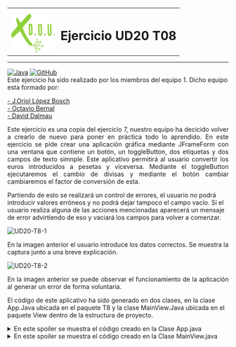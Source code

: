 <table>
 <tr>
    <td> <img src="https://github.com/OctavioBernalGH/BTC_Reus2022_UD16/blob/main/dou_logo.png" alt="Team DOU"/></td>
    <td><h1>Ejercicio UD20 T08</h1></td>
  
 </tr>
</table>
 
<hr>
 
[![Java](https://img.shields.io/badge/Java-007396?style=for-the-badge&logo=java&logoColor=white&labelColor=101010)]()
[![GitHub](https://img.shields.io/badge/GITHUB-%20-yellow)]()
<br>
Este ejercicio ha sido realizado por los miembros del equipo 1. Dicho equipo esta formado por:

  [- J.Oriol López Bosch](https://github.com/mednologic)<br>
  [- Octavio Bernal](https://github.com/OctavioBernalGH)<br>
  [- David Dalmau](https://github.com/DavidDalmauDieguez)
  

  
<p align="justify">Este ejercicio es una copia del ejercicio 7, nuestro equipo ha decicido volver a crearlo de nuevo para poner en práctica todo lo aprendido. En este ejercicio se pide crear una aplicación gráfica mediante JFrameForm con una ventana que contiene un botón, un toggleButton, dos etiquetas y dos campos de texto simnple. Este aplicativo permitirá al usuario convertir los euros introducidos a pesetas y viceversa. Mediante el toggleButton ejecutaremos el cambio de divisas y mediante el botón cambiar cambiaremos el factor de conversión de esta. 
  
Partiendo de esto se realizará un control de errores, el usuario no podrá introducir valores erróneos y no podrá dejar tampoco el campo vacío. Sí el usuario realiza alguna de las acciones mencionadas aparecerá un mensaje de error advirtiendo de eso y vaciará los campos para volver a comenzar. </p>

![UD20-T8-1](https://user-images.githubusercontent.com/103035621/167314838-44fabdc6-6f1c-4270-bf7d-11de86eacf26.png)

En la imagen anterior el usuario introduce los datos correctos. Se muestra la captura junto a una breve explicación.

![UD20-T8-2](https://user-images.githubusercontent.com/103035621/167315037-97eff704-a277-4249-a001-7a949378f33c.png)

<p align="justify">En la imagen anterior se puede observar el funcionamiento de la aplicación al generar un error de forma voluntaria.

El código de este aplicativo ha sido generado en dos clases, en la clase App.Java ubicada en el paquete T8 y la clase MainView.Java ubicada en el paquete View dentro de la estructura de proyecto.</p>

<details>
  <summary>En este spoiler se muestra el código creado en la Clase App.java</summary>
<br>

  ```java
package com.dou.ud20.t8;

import com.dou.ud20.view.MainView;

/**
 * @author Octavio Bernal Vilana
 * @author Josep Oriol López Bosch
 * @author David Dalmau Dieguez
 * 
 * @version 0.0.1
 * @date 03/05/2022
 */
public class App {
	public static void main(String[] args) {
		/*
		 * Se crea una instancia de la clase MainView llamada vistaPrincipal. Ejecutamos
		 * la funcion setVisible de la vista y le asignamos true.
		 */
		MainView vistaPrincipal = new MainView();
		vistaPrincipal.setVisible(true);
	}
}
  ```
 </details>
 
 <details>
  <summary>En este spoiler se muestra el código creado en la Clase MainView.java</summary>
<br>

  ```java
package com.dou.ud20.view;

/**
 * @author Octavio Bernal Vilana
 * @author Josep Oriol López Bosch
 * @author David Dalmau Dieguez
 * 
 * @version 0.0.1
 * @date 03/05/2022
 */
import javax.swing.JFrame;
import javax.swing.JPanel;
import javax.swing.border.EmptyBorder;
import javax.swing.JLabel;
import javax.swing.JOptionPane;
import javax.swing.JTextField;
import javax.swing.JToggleButton;
import javax.swing.JButton;
import java.awt.event.ActionListener;
import java.awt.event.ActionEvent;

public class MainView extends JFrame {

	private JPanel contentPane;
	private JTextField txtConversor;
	private JTextField txtResultado;
	private Double unEurosSonPesetas = 166.386;
	private Double resultadoConversion = 0.0;
	private Double valorAConvertir = 0.0;

	/**
	 * Se crea la vista principal. Se calculará la conversión de divisas de euros a
	 * pesetas y viceversa. Mediante un TogglerButton ejecutaremos la conversión, y
	 * mediante el botón Cambiar Divisa eligiremos el factor de conversión a
	 * realizar.
	 */

	public MainView() {
		setDefaultCloseOperation(JFrame.EXIT_ON_CLOSE);
		setBounds(100, 100, 498, 201);
		contentPane = new JPanel();
		contentPane.setBorder(new EmptyBorder(5, 5, 5, 5));
		setContentPane(contentPane);
		contentPane.setLayout(null);

		JLabel lblNewLabel = new JLabel("Cantidad a convertir");
		lblNewLabel.setBounds(10, 11, 124, 14);
		contentPane.add(lblNewLabel);

		txtConversor = new JTextField();
		txtConversor.setBounds(130, 8, 114, 20);
		contentPane.add(txtConversor);
		txtConversor.setColumns(10);

		JLabel lblResult = new JLabel("Resultado");
		lblResult.setBounds(10, 42, 86, 14);
		contentPane.add(lblResult);

		txtResultado = new JTextField();
		txtResultado.setEditable(false);
		txtResultado.setBounds(130, 39, 114, 20);
		contentPane.add(txtResultado);
		txtResultado.setColumns(10);

		JToggleButton calcularConversion = new JToggleButton("Conversion Ptas a Euros");
		calcularConversion.setBounds(299, 7, 173, 23);
		contentPane.add(calcularConversion);

		/**
		 * Con el ActionListener del TogglerButton se realiza la conversión definida en
		 * el propio texto del botón. Si en el texto aparece la conversión de ptas a
		 * euros se realizará dicha conversión.
		 * 
		 * Se añade try-catch para controlar los errores de formato, no se puede
		 * calcular la conversión de un campo vacío ni de un String.
		 */

		calcularConversion.addActionListener(new ActionListener() {
			public void actionPerformed(ActionEvent e) {

				if (calcularConversion.getText().equals("Conversion Ptas a Euros")) {
					try {
						valorAConvertir = Double.parseDouble(txtConversor.getText());
					} catch (NumberFormatException ex) {
						// Al recibir el error se ejecuta una ventana que muestra el error.
						JOptionPane.showMessageDialog(calcularConversion, "Introduce un valor correcto " + ex);
						// Le damos un valor vacío para que el usuario escriba un número correcto.
						txtConversor.setText("");
					}
					// Si los valores del try-catch son correctos se continuará con el flujo del
					// programa.
					resultadoConversion = valorAConvertir * 0.006;
					txtResultado.setText(resultadoConversion.toString());
				} else if (calcularConversion.getText().equals("Conversion Euros a Ptas")) {
					try {
						valorAConvertir = Double.parseDouble(txtConversor.getText());
					} catch (NumberFormatException ex) {
						// Al recibir el error se ejecuta una ventana que muestra el error.
						JOptionPane.showMessageDialog(calcularConversion, "Introduce un valor correcto " + ex);
						// Le damos un valor vacío para que el usuario escriba un número correcto.
						txtConversor.setText("");
					}
					// Si los valores del try-catch son correctos se continuará con el flujo del
					// programa.
					resultadoConversion = valorAConvertir * unEurosSonPesetas;
					txtResultado.setText(resultadoConversion.toString());
				}
			}
		});

		/**
		 * Mediante el botón Cambiar Divisa, se selecciona la operación a realizar. Al
		 * pulsar el botón en el actionListener se comprobará el texto del togglerButtón
		 * y se cambiará al texto de conversión de la otra divisa.
		 */
		JButton cambiarDivisa = new JButton("Cambiar Divisa");
		cambiarDivisa.addActionListener(new ActionListener() {
			public void actionPerformed(ActionEvent e) {
				// Selector de divisa mediante getText.
				if (calcularConversion.getText().equals("Conversion Ptas a Euros")) {
					calcularConversion.setText("Conversion Euros a Ptas");
				} else if (calcularConversion.getText().equals("Conversion Euros a Ptas")) {
					calcularConversion.setText("Conversion Ptas a Euros");
				}
			}
		});
		cambiarDivisa.setBounds(299, 38, 173, 23);
		contentPane.add(cambiarDivisa);

		/**
		 * Mediante este botón se setean los cambios a "". Es para borrar el contenido
		 * de los campos y introducir de nuevo los datos
		 */
		JButton botonReset = new JButton("Vaciar Campos");
		botonReset.addActionListener(new ActionListener() {
			public void actionPerformed(ActionEvent e) {
				txtConversor.setText("");
				txtResultado.setText("");
			}
		});
		botonReset.setBounds(299, 72, 173, 23);
		contentPane.add(botonReset);
	}
}

  ```
 </details>
 
			
